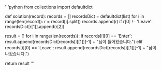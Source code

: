 '''python
from collections import defaultdict

def solution(record):
  records = []
  recordsDict = defaultdict(list)
  for i in range(len(record)):
    r = record[i].split()
    records.append(r)
    if r[0] != 'Leave':
      recordsDict[r[1]].append(r[2])
  
  result = []
  for i in range(len(records)):
    if records[i][0] == 'Enter':
      result.append(recordsDict[records[i][1]][-1] + "님이 들어왔습니다.")
    elif records[i][0] == 'Leave':
      result.append(recordsDict[records[i][1]][-1] + "님이 나갔습니다.")
  
  return result
'''
